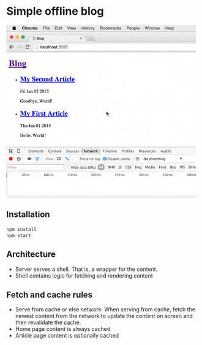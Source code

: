 # Simple offline blog

![Demo](demo.gif)

## Installation

```
npm install
npm start
```

## Architecture
* Server serves a shell. That is, a wrapper for the content.
* Shell contains logic for fetching and rendering content

## Fetch and cache rules
* Serve from cache or else network. When serving from cache, fetch the newest
  content from the network to update the content on screen and then revalidate
  the cache.
* Home page content is always cached
* Article page content is optionally cached
